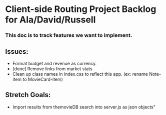 # Client-side Routing Project Backlog for Ala/David/Russell
### This doc is to track features we want to implement.

## Issues:
  * Format budget and revenue as currency.
  * [done] Remove links from market stats
  * Clean up class names in index.css to reflect this app. (ex: rename Note-item to MovieCard-item)

## Stretch Goals: 
  * Import results from themovieDB search into server.js as json objects"